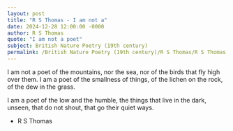 ```yaml
---
layout: post
title: "R S Thomas - I am not a"
date: 2024-12-28 12:00:00 -0000
author: R S Thomas
quote: "I am not a poet"
subject: British Nature Poetry (19th century)
permalink: /British Nature Poetry (19th century)/R S Thomas/R S Thomas - I am not a
---
```


I am not a poet
of the mountains, nor the sea,
nor of the birds that fly
high over them. I am a poet
of the smallness of things,
of the lichen on the rock,
of the dew in the grass.

I am a poet of the low
and the humble, the things
that live in the dark, unseen,
that do not shout,
that go their quiet ways.


- R S Thomas
